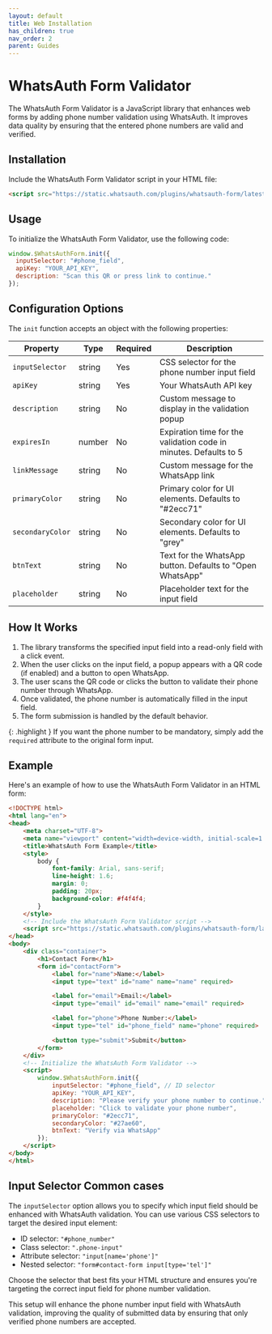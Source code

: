 ```yaml
---
layout: default
title: Web Installation
has_children: true
nav_order: 2
parent: Guides
---
```

# WhatsAuth Form Validator

The WhatsAuth Form Validator is a JavaScript library that enhances web forms by adding phone number validation using WhatsAuth. It improves data quality by ensuring that the entered phone numbers are valid and verified.

## Installation

Include the WhatsAuth Form Validator script in your HTML file:

```html
<script src="https://static.whatsauth.com/plugins/whatsauth-form/latest/validator.js"></script>
```

## Usage

To initialize the WhatsAuth Form Validator, use the following code:

```javascript
window.$WhatsAuthForm.init({
  inputSelector: "#phone_field",
  apiKey: "YOUR_API_KEY",
  description: "Scan this QR or press link to continue."
});
```

## Configuration Options

The `init` function accepts an object with the following properties:

| Property | Type | Required | Description |
|----------|------|----------|-------------|
| `inputSelector` | string | Yes | CSS selector for the phone number input field |
| `apiKey` | string | Yes | Your WhatsAuth API key |
| `description` | string | No | Custom message to display in the validation popup |
| `expiresIn` | number | No | Expiration time for the validation code in minutes. Defaults to 5 |
| `linkMessage` | string | No | Custom message for the WhatsApp link |
| `primaryColor` | string | No | Primary color for UI elements. Defaults to "#2ecc71" |
| `secondaryColor` | string | No | Secondary color for UI elements. Defaults to "grey" |
| `btnText` | string | No | Text for the WhatsApp button. Defaults to "Open WhatsApp" |
| `placeholder` | string | No | Placeholder text for the input field |

## How It Works

1. The library transforms the specified input field into a read-only field with a click event.
2. When the user clicks on the input field, a popup appears with a QR code (if enabled) and a button to open WhatsApp.
3. The user scans the QR code or clicks the button to validate their phone number through WhatsApp.
4. Once validated, the phone number is automatically filled in the input field.
5. The form submission is handled by the default behavior.

{: .highlight }
If you want the phone number to be mandatory, simply add the `required` attribute to the original form input.

## Example

Here's an example of how to use the WhatsAuth Form Validator in an HTML form:

```html
<!DOCTYPE html>
<html lang="en">
<head>
    <meta charset="UTF-8">
    <meta name="viewport" content="width=device-width, initial-scale=1.0">
    <title>WhatsAuth Form Example</title>
    <style>
        body {
            font-family: Arial, sans-serif;
            line-height: 1.6;
            margin: 0;
            padding: 20px;
            background-color: #f4f4f4;
        }
    </style>
    <!-- Include the WhatsAuth Form Validator script -->
    <script src="https://static.whatsauth.com/plugins/whatsauth-form/latest/validator.js"></script>
</head>
<body>
    <div class="container">
        <h1>Contact Form</h1>
        <form id="contactForm">
            <label for="name">Name:</label>
            <input type="text" id="name" name="name" required>

            <label for="email">Email:</label>
            <input type="email" id="email" name="email" required>

            <label for="phone">Phone Number:</label>
            <input type="tel" id="phone_field" name="phone" required>

            <button type="submit">Submit</button>
        </form>
    </div>
    <!-- Initialize the WhatsAuth Form Validator -->
    <script>
        window.$WhatsAuthForm.init({
            inputSelector: "#phone_field", // ID selector
            apiKey: "YOUR_API_KEY",
            description: "Please verify your phone number to continue.",
            placeholder: "Click to validate your phone number",
            primaryColor: "#2ecc71",
            secondaryColor: "#27ae60",
            btnText: "Verify via WhatsApp"
        });
    </script>
</body>
</html>

```

## Input Selector Common cases

The `inputSelector` option allows you to specify which input field should be enhanced with WhatsAuth validation. You can use various CSS selectors to target the desired input element:

- ID selector: `"#phone_number"`
- Class selector: `".phone-input"`
- Attribute selector: `"input[name='phone']"`
- Nested selector: `"form#contact-form input[type='tel']"`

Choose the selector that best fits your HTML structure and ensures you're targeting the correct input field for phone number validation.

This setup will enhance the phone number input field with WhatsAuth validation, improving the quality of submitted data by ensuring that only verified phone numbers are accepted.
